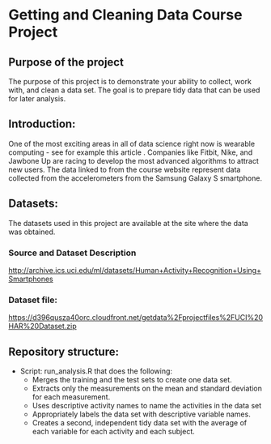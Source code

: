 # Getting and Cleaning Data Course Project

## Purpose of the project
The purpose of this project is to demonstrate your ability to collect, work with, and clean a data set. The goal is to prepare tidy data that can be used for later analysis.

## Introduction:

One of the most exciting areas in all of data science right now is wearable computing - see for example this article . Companies like Fitbit, Nike, and Jawbone Up are racing to develop the most advanced algorithms to attract new users. The data linked to from the course website represent data collected from the accelerometers from the Samsung Galaxy S smartphone. 

## Datasets: 
The datasets used in this project are available at the site where the data was obtained.

### Source and Dataset Description

http://archive.ics.uci.edu/ml/datasets/Human+Activity+Recognition+Using+Smartphones

### Dataset file:

https://d396qusza40orc.cloudfront.net/getdata%2Fprojectfiles%2FUCI%20HAR%20Dataset.zip

## Repository structure:
* Script: run_analysis.R that does the following:
  + Merges the training and the test sets to create one data set.
  + Extracts only the measurements on the mean and standard deviation for each measurement.
  + Uses descriptive activity names to name the activities in the data set
  + Appropriately labels the data set with descriptive variable names.
  + Creates a second, independent tidy data set with the average of each variable for each activity and each subject.